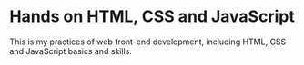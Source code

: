 # Hands on HTML, CSS and JavaScript

This is my practices of web front-end development, including HTML, CSS and JavaScript basics and skills.